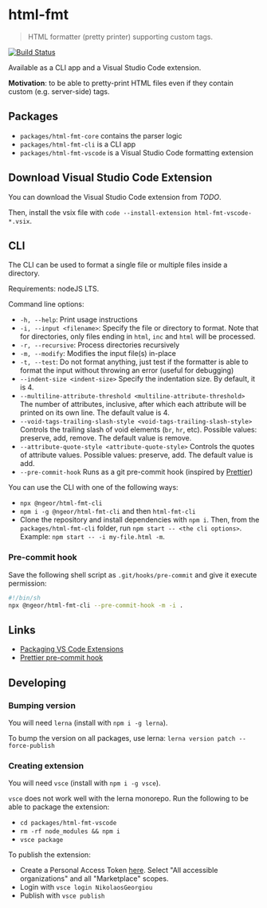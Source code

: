# html-fmt

> HTML formatter (pretty printer) supporting custom tags.

[![Build Status](https://travis-ci.org/ngeor/html-fmt.svg?branch=master)](https://travis-ci.org/ngeor/html-fmt)

Available as a CLI app and a Visual Studio Code extension.

**Motivation**: to be able to pretty-print HTML files even if they contain
custom (e.g. server-side) tags.

## Packages

- `packages/html-fmt-core` contains the parser logic
- `packages/html-fmt-cli` is a CLI app
- `packages/html-fmt-vscode` is a Visual Studio Code formatting extension

## Download Visual Studio Code Extension

You can download the Visual Studio Code extension from _TODO_.

Then, install the vsix file with
`code --install-extension html-fmt-vscode-*.vsix`.

## CLI

The CLI can be used to format a single file or multiple files inside a
directory.

Requirements: nodeJS LTS.

Command line options:

- `-h, --help`: Print usage instructions
- `-i, --input <filename>`: Specify the file or directory to format. Note that
  for directories, only files ending in `html`, `inc` and `html` will be
  processed.
- `-r, --recursive`: Process directories recursively
- `-m, --modify`: Modifies the input file(s) in-place
- `-t, --test`: Do not format anything, just test if the formatter is able to
  format the input without throwing an error (useful for debugging)
- `--indent-size <indent-size>` Specify the indentation size. By default, it
  is 4.
- `--multiline-attribute-threshold <multiline-attribute-threshold>` The number
  of attributes, inclusive, after which each attribute will be printed on its
  own line. The default value is 4.
- `--void-tags-trailing-slash-style <void-tags-trailing-slash-style>` Controls
  the trailing slash of void elements (`br`, `hr`, etc). Possible values:
  preserve, add, remove. The default value is remove.
- `--attribute-quote-style <attribute-quote-style>` Controls the quotes of
  attribute values. Possible values: preserve, add. The default value is add.
- `--pre-commit-hook` Runs as a git pre-commit hook (inspired by
  [Prettier](https://prettier.io/docs/en/precommit.html#option-5-bash-script))

You can use the CLI with one of the following ways:

- `npx @ngeor/html-fmt-cli`
- `npm i -g @ngeor/html-fmt-cli` and then `html-fmt-cli`
- Clone the repository and install dependencies with `npm i`. Then, from the
  `packages/html-fmt-cli` folder, run `npm start -- <the cli options>`. Example:
  `npm start -- -i my-file.html -m`.

### Pre-commit hook

Save the following shell script as `.git/hooks/pre-commit` and give it execute
permission:

```sh
#!/bin/sh
npx @ngeor/html-fmt-cli --pre-commit-hook -m -i .
```

## Links

- [Packaging VS Code Extensions](https://code.visualstudio.com/api/working-with-extensions/publishing-extension)
- [Prettier pre-commit hook](https://prettier.io/docs/en/precommit.html#option-5-bash-script)

## Developing

### Bumping version

You will need `lerna` (install with `npm i -g lerna`).

To bump the version on all packages, use lerna:
`lerna version patch --force-publish`

### Creating extension

You will need `vsce` (install with `npm i -g vsce`).

`vsce` does not work well with the lerna monorepo. Run the following to be able
to package the extension:

- `cd packages/html-fmt-vscode`
- `rm -rf node_modules && npm i`
- `vsce package`

To publish the extension:

- Create a Personal Access Token [here](https://dev.azure.com/nikolaosgeorgiou/_usersSettings/tokens). Select "All accessible organizations" and all "Marketplace" scopes.
- Login with `vsce login NikolaosGeorgiou`
- Publish with `vsce publish`
